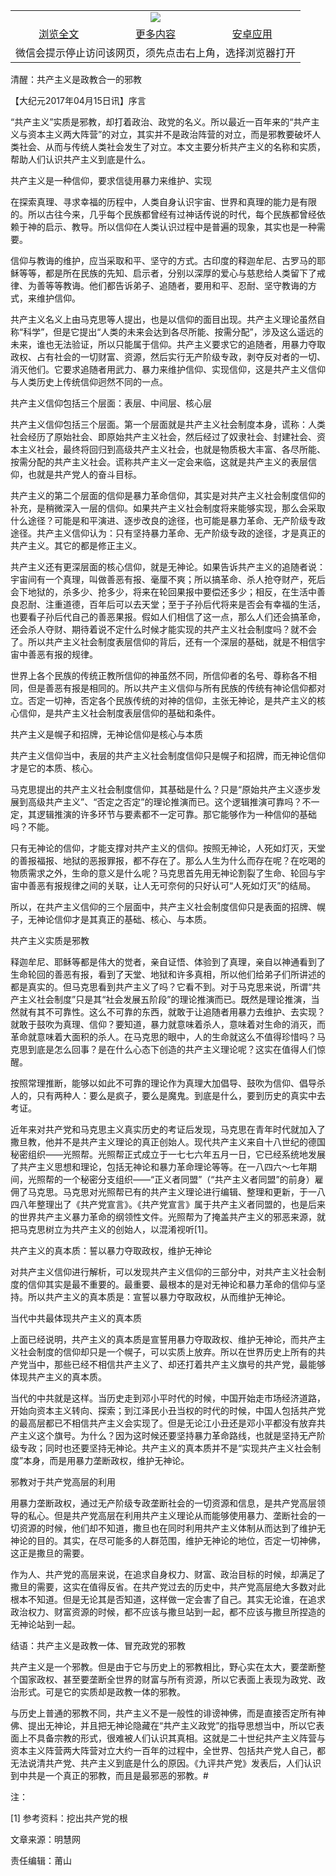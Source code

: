 

<table>
  <tr>
    <td align="center" colspan="3">
      <a href="https://github.com/ogate/ogate/blob/master/README.md"><img src="https://cloud.githubusercontent.com/assets/11880933/13434984/f430fae2-e012-11e5-814f-c2df1e82b247.jpg"/></a>
    </td>
  </tr>
  <tr>
    <td align="center">
      <a href="https://s3.ap-south-1.amazonaws.com/ogatem/oGate.htm?c817861&from=oNote">浏览全文</a>
    </td>
    <td align="center">
      <a href="https://s3.ap-south-1.amazonaws.com/ogatem/oGate.htm?from=oNote">更多内容</a>
    </td>
    <td align="center">
      <a href="https://raw.githubusercontent.com/ogate/up/master/ogate.apk">安卓应用</a>
    </td>
  </tr>
  <tr>
    <td align="center" colspan="3">
      微信会提示停止访问该网页，须先点击右上角，选择浏览器打开
    </td>
  </tr>
</table>    



清醒：共产主义是政教合一的邪教






        

【大纪元2017年04月15日讯】序言


“共产主义”实质是邪教，却打着政治、政党的名义。所以最近一百年来的“共产主义与资本主义两大阵营”的对立，其实并不是政治阵营的对立，而是邪教要破坏人类社会、从而与传统人类社会发生了对立。本文主要分析共产主义的名称和实质，帮助人们认识共产主义到底是什么。


共产主义是一种信仰，要求信徒用暴力来维护、实现


在探索真理、寻求幸福的历程中，人类自身认识宇宙、世界和真理的能力是有限的。所以古往今来，几乎每个民族都曾经有过神话传说的时代，每个民族都曾经依赖于神的启示、教导。所以信仰在人类认识过程中是普遍的现象，其实也是一种需要。


信仰与教诲的维护，应当采取和平、坚守的方式。古印度的释迦牟尼、古罗马的耶稣等等，都是所在民族的先知、启示者，分别以深厚的爱心与慈悲给人类留下了戒律、为善等等教诲。他们都告诉弟子、追随者，要用和平、忍耐、坚守教诲的方式，来维护信仰。


共产主义名义上由马克思等人提出，也是以信仰的面目出现。共产主义理论虽然自称“科学”，但是它提出“人类的未来会达到各尽所能、按需分配”，涉及这么遥远的未来，谁也无法验证，所以只能属于信仰。共产主义要求它的追随者，用暴力夺取政权、占有社会的一切财富、资源，然后实行无产阶级专政，剥夺反对者的一切、消灭他们。它要求追随者用武力、暴力来维护信仰、实现信仰，这是共产主义信仰与人类历史上传统信仰迥然不同的一点。


共产主义信仰包括三个层面：表层、中间层、核心层


共产主义信仰包括三个层面。第一个层面就是共产主义社会制度本身，谎称：人类社会经历了原始社会、即原始共产主义社会，然后经过了奴隶社会、封建社会、资本主义社会，最终将回归到高级共产主义社会，也就是物质极大丰富、各尽所能、按需分配的共产主义社会。谎称共产主义一定会来临，这就是共产主义的表层信仰，也就是共产党人的奋斗目标。


共产主义的第二个层面的信仰是暴力革命信仰，其实是对共产主义社会制度信仰的补充，是稍微深入一层的信仰。如果共产主义社会制度将来能够实现，那么会采取什么途径？可能是和平演进、逐步改良的途径，也可能是暴力革命、无产阶级专政途径。共产主义信仰认为：只有坚持暴力革命、无产阶级专政的途径，才是真正的共产主义。其它的都是修正主义。


共产主义还有更深层面的核心信仰，就是无神论。如果告诉共产主义的追随者说：宇宙间有一个真理，叫做善恶有报、毫厘不爽；所以搞革命、杀人抢夺财产，死后会下地狱的，杀多少、抢多少，将来在轮回果报中要偿还多少；相反，在生活中善良忍耐、注重道德，百年后可以去天堂；至于子孙后代将来是否会有幸福的生活，也要看子孙后代自己的善恶果报。假如人们相信了这一点，那么人们还会搞革命，还会杀人夺财、期待着说不定什么时候才能实现的共产主义社会制度吗？就不会了。所以共产主义社会制度表层信仰的背后，还有一个深层的基础，就是不相信宇宙中善恶有报的规律。


世界上各个民族的传统正教所信仰的神虽然不同，所信仰者的名号、尊称各不相同，但是善恶有报是相同的。所以共产主义信仰与所有民族的传统有神论信仰都对立。否定一切神，否定各个民族传统的对神的信仰，主张无神论，是共产主义的核心信仰，是共产主义社会制度表层信仰的基础和条件。


共产主义是幌子和招牌，无神论信仰是核心与本质


共产主义信仰当中，表层的共产主义社会制度信仰只是幌子和招牌，而无神论信仰才是它的本质、核心。


马克思提出的共产主义社会制度信仰，其基础是什么？只是“原始共产主义逐步发展到高级共产主义”、“否定之否定”的理论推演而已。这个逻辑推演可靠吗？不一定，其逻辑推演的许多环节与要素都不一定可靠。那它能够作为一种信仰的基础吗？不能。


只有无神论的信仰，才能支撑对共产主义的信仰。按照无神论，人死如灯灭，天堂的善报福报、地狱的恶报罪报，都不存在了。那么人生为什么而存在呢？在吃喝的物质需求之外，生命的意义是什么呢？马克思首先用无神论割裂了生命、轮回与宇宙中善恶有报规律之间的关联，让人无可奈何的只好认可“人死如灯灭”的结局。


所以，在共产主义信仰的三个层面中，共产主义社会制度信仰只是表面的招牌、幌子，无神论信仰才是其真正的基础、核心、与本质。


共产主义实质是邪教


释迦牟尼、耶稣等都是伟大的觉者，亲自证悟、体验到了真理，亲自以神通看到了生命轮回的善恶有报，看到了天堂、地狱和许多真相，所以他们给弟子们所讲述的都是真实的。但马克思看到共产主义了吗？它看不到。对于马克思来说，所谓“共产主义社会制度”只是其“社会发展五阶段”的理论推演而已。既然是理论推演，当然就有其不可靠性。这么不可靠的东西，就敢于让追随者用暴力去维护、去实现？就敢于鼓吹为真理、信仰？要知道，暴力就意味着杀人，意味着对生命的消灭，而革命就意味着大面积的杀人。在马克思的眼中，人的生命就这么不值得珍惜吗？马克思到底是怎么回事？是在什么心态下创造的共产主义理论呢？这实在值得人们惊醒。


按照常理推断，能够以如此不可靠的理论作为真理大加倡导、鼓吹为信仰、倡导杀人的，只有两种人：要么是疯子，要么是魔鬼。到底是什么，要到历史的真实中去考证。


近年来对共产党和马克思主义真实历史的考证后发现，马克思在青年时代就加入了撒旦教，他并不是共产主义理论的真正创始人。现代共产主义来自十八世纪的德国秘密组织——光照帮。光照帮正式成立于一七七六年五月一日，它已经系统地发展了共产主义思想和理论，包括无神论和暴力革命理论等等。在一八四六～七年期间，光照帮的一个秘密分支组织——“正义者同盟”（“共产主义者同盟”的前身）雇佣了马克思。马克思对光照帮已有的共产主义理论进行编辑、整理和更新，于一八四八年整理出了《共产党宣言》。《共产党宣言》属于共产主义者同盟的，也是后来的世界共产主义暴力革命的纲领性文件。光照帮为了掩盖共产主义的邪恶来源，就把马克思树立为共产主义的创始人，以混淆视听[1]。


共产主义的真本质：誓以暴力夺取政权，维护无神论


对共产主义信仰进行解析，可以发现共产主义信仰的三部分中，对共产主义社会制度的信仰其实是最不重要的。最重要、最根本的是对无神论和暴力革命的信仰与坚持。所以共产主义的真本质是：宣誓以暴力夺取政权，从而维护无神论。


当代中共最体现共产主义的真本质


上面已经说明，共产主义的真本质是宣誓用暴力夺取政权、维护无神论，而共产主义社会制度的信仰却只是一个幌子，可以实质上放弃。所以在世界历史上所有的共产党当中，那些已经不相信共产主义了、却还打着共产主义旗号的共产党，最能够体现共产主义的真本质。


当代的中共就是这样。当历史走到邓小平时代的时候，中国开始走市场经济道路，开始向资本主义转向、探索；到江泽民小丑当权的时代的时候，中国人包括共产党的最高层都已不相信共产主义会实现了。但是无论江小丑还是邓小平都没有放弃共产主义这个旗号。为什么？因为这时候还要坚持暴力革命路线，也就是坚持无产阶级专政；同时也还要坚持无神论。共产主义的真本质并不是“实现共产主义社会制度”本身，而是用暴力垄断政权，维护无神论。


邪教对于共产党高层的利用


用暴力垄断政权，通过无产阶级专政垄断社会的一切资源和信息，是共产党高层领导的私心。但是共产党高层在利用共产主义理论从而能够使用暴力、垄断社会的一切资源的时候，他们却不知道，撒旦也在同时利用共产主义体制从而达到了维护无神论的目的。其实，在尽可能多的人群范围，维护无神论的地位，否定一切神佛，这正是撒旦的需要。


作为人、共产党的高层来说，在追求自身权力、财富、政治目标的时候，却满足了撒旦的需要，这实在值得反省。在共产党过去的历史中，共产党高层绝大多数对此根本不知道。但是无论其是否知道，这样做一定会害了自己。其实无论谁，在追求政治权力、财富资源的时候，都不应该与撒旦站到一起，都不应该与撒旦所捏造的无神论站到一起。


结语：共产主义是政教一体、冒充政党的邪教


共产主义是一个邪教。但是由于它与历史上的邪教相比，野心实在太大，要垄断整个国家政权、甚至要垄断全世界的财富与所有资源，所以它表面上表现为政党、政治形式。可是它的实质却是政教一体的邪教。


与历史上普通的邪教不同，共产主义不是一般性的诽谤神佛，而是直接否定所有神佛、提出无神论，并且把无神论隐藏在“共产主义政党”的指导思想当中，所以它表面上不具备宗教的形式，很难被人们认识其真相。这就是二十世纪共产主义阵营与资本主义阵营两大阵营对立大约一百年的过程中，全世界、包括共产党人自己，都无法说清共产党、共产主义到底是什么的原因。《九评共产党》发表后，人们认识到中共是一个真正的邪教，而且是最邪恶的邪教。#


注：


[1] 参考资料：挖出共产党的根


文章来源：明慧网


责任编辑：莆山



